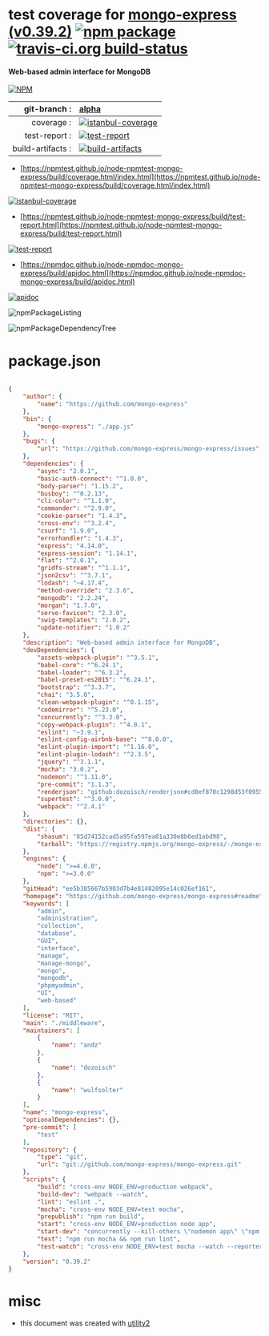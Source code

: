 # test coverage for  [mongo-express (v0.39.2)](https://github.com/mongo-express/mongo-express#readme)  [![npm package](https://img.shields.io/npm/v/npmtest-mongo-express.svg?style=flat-square)](https://www.npmjs.org/package/npmtest-mongo-express) [![travis-ci.org build-status](https://api.travis-ci.org/npmtest/node-npmtest-mongo-express.svg)](https://travis-ci.org/npmtest/node-npmtest-mongo-express)
#### Web-based admin interface for MongoDB

[![NPM](https://nodei.co/npm/mongo-express.png?downloads=true&downloadRank=true&stars=true)](https://www.npmjs.com/package/mongo-express)

| git-branch : | [alpha](https://github.com/npmtest/node-npmtest-mongo-express/tree/alpha)|
|--:|:--|
| coverage : | [![istanbul-coverage](https://npmtest.github.io/node-npmtest-mongo-express/build/coverage.badge.svg)](https://npmtest.github.io/node-npmtest-mongo-express/build/coverage.html/index.html)|
| test-report : | [![test-report](https://npmtest.github.io/node-npmtest-mongo-express/build/test-report.badge.svg)](https://npmtest.github.io/node-npmtest-mongo-express/build/test-report.html)|
| build-artifacts : | [![build-artifacts](https://npmtest.github.io/node-npmtest-mongo-express/glyphicons_144_folder_open.png)](https://github.com/npmtest/node-npmtest-mongo-express/tree/gh-pages/build)|

- [https://npmtest.github.io/node-npmtest-mongo-express/build/coverage.html/index.html](https://npmtest.github.io/node-npmtest-mongo-express/build/coverage.html/index.html)

[![istanbul-coverage](https://npmtest.github.io/node-npmtest-mongo-express/build/screenCapture.buildCi.browser.%252Ftmp%252Fbuild%252Fcoverage.lib.html.png)](https://npmtest.github.io/node-npmtest-mongo-express/build/coverage.html/index.html)

- [https://npmtest.github.io/node-npmtest-mongo-express/build/test-report.html](https://npmtest.github.io/node-npmtest-mongo-express/build/test-report.html)

[![test-report](https://npmtest.github.io/node-npmtest-mongo-express/build/screenCapture.buildCi.browser.%252Ftmp%252Fbuild%252Ftest-report.html.png)](https://npmtest.github.io/node-npmtest-mongo-express/build/test-report.html)

- [https://npmdoc.github.io/node-npmdoc-mongo-express/build/apidoc.html](https://npmdoc.github.io/node-npmdoc-mongo-express/build/apidoc.html)

[![apidoc](https://npmdoc.github.io/node-npmdoc-mongo-express/build/screenCapture.buildCi.browser.%252Ftmp%252Fbuild%252Fapidoc.html.png)](https://npmdoc.github.io/node-npmdoc-mongo-express/build/apidoc.html)

![npmPackageListing](https://npmtest.github.io/node-npmtest-mongo-express/build/screenCapture.npmPackageListing.svg)

![npmPackageDependencyTree](https://npmtest.github.io/node-npmtest-mongo-express/build/screenCapture.npmPackageDependencyTree.svg)



# package.json

```json

{
    "author": {
        "name": "https://github.com/mongo-express"
    },
    "bin": {
        "mongo-express": "./app.js"
    },
    "bugs": {
        "url": "https://github.com/mongo-express/mongo-express/issues"
    },
    "dependencies": {
        "async": "2.0.1",
        "basic-auth-connect": "^1.0.0",
        "body-parser": "1.15.2",
        "busboy": "^0.2.13",
        "cli-color": "^1.1.0",
        "commander": "^2.9.0",
        "cookie-parser": "1.4.3",
        "cross-env": "^3.2.4",
        "csurf": "1.9.0",
        "errorhandler": "1.4.3",
        "express": "4.14.0",
        "express-session": "1.14.1",
        "flat": "^2.0.1",
        "gridfs-stream": "^1.1.1",
        "json2csv": "^3.7.1",
        "lodash": "~4.17.4",
        "method-override": "2.3.6",
        "mongodb": "2.2.24",
        "morgan": "1.7.0",
        "serve-favicon": "2.3.0",
        "swig-templates": "2.0.2",
        "update-notifier": "1.0.2"
    },
    "description": "Web-based admin interface for MongoDB",
    "devDependencies": {
        "assets-webpack-plugin": "^3.5.1",
        "babel-core": "^6.24.1",
        "babel-loader": "^6.3.2",
        "babel-preset-es2015": "^6.24.1",
        "bootstrap": "^3.3.7",
        "chai": "3.5.0",
        "clean-webpack-plugin": "^0.1.15",
        "codemirror": "^5.23.0",
        "concurrently": "^3.3.0",
        "copy-webpack-plugin": "^4.0.1",
        "eslint": "~3.9.1",
        "eslint-config-airbnb-base": "^8.0.0",
        "eslint-plugin-import": "^1.16.0",
        "eslint-plugin-lodash": "^2.3.5",
        "jquery": "^3.1.1",
        "mocha": "3.0.2",
        "nodemon": "^1.11.0",
        "pre-commit": "1.1.3",
        "renderjson": "github:dozoisch/renderjson#cd0ef870c1298d53f09555da54e4bf57a0d21414",
        "supertest": "^3.0.0",
        "webpack": "^2.4.1"
    },
    "directories": {},
    "dist": {
        "shasum": "85d74152cad5a95fa597ea01a330e8b6ed1abd98",
        "tarball": "https://registry.npmjs.org/mongo-express/-/mongo-express-0.39.2.tgz"
    },
    "engines": {
        "node": ">=4.0.0",
        "npm": ">=3.0.0"
    },
    "gitHead": "ee5b385667b5903d7b4e81482095e14c026ef161",
    "homepage": "https://github.com/mongo-express/mongo-express#readme",
    "keywords": [
        "admin",
        "administration",
        "collection",
        "database",
        "GUI",
        "interface",
        "manage",
        "manage-mongo",
        "mongo",
        "mongodb",
        "phpmyadmin",
        "UI",
        "web-based"
    ],
    "license": "MIT",
    "main": "./middleware",
    "maintainers": [
        {
            "name": "andz"
        },
        {
            "name": "dozoisch"
        },
        {
            "name": "wulfsolter"
        }
    ],
    "name": "mongo-express",
    "optionalDependencies": {},
    "pre-commit": [
        "test"
    ],
    "repository": {
        "type": "git",
        "url": "git://github.com/mongo-express/mongo-express.git"
    },
    "scripts": {
        "build": "cross-env NODE_ENV=production webpack",
        "build-dev": "webpack --watch",
        "lint": "eslint .",
        "mocha": "cross-env NODE_ENV=test mocha",
        "prepublish": "npm run build",
        "start": "cross-env NODE_ENV=production node app",
        "start-dev": "concurrently --kill-others \"nodemon app\" \"npm run build-dev\"",
        "test": "npm run mocha && npm run lint",
        "test-watch": "cross-env NODE_ENV=test mocha --watch --reporter spec"
    },
    "version": "0.39.2"
}
```



# misc
- this document was created with [utility2](https://github.com/kaizhu256/node-utility2)
